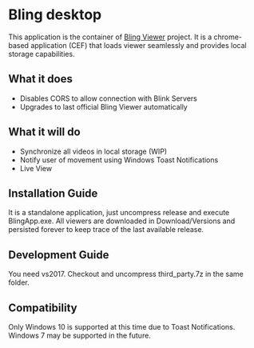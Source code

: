 # Bling desktop
This application is the container of [Bling Viewer](https://github.com/lurume84/bling-viewer) project. It is a chrome-based application (CEF) that loads viewer seamlessly and provides local storage capabilities.

## What it does

* Disables CORS to allow connection with Blink Servers
* Upgrades to last official Bling Viewer automatically

## What it will do

* Synchronize all videos in local storage (WIP)
* Notify user of movement using Windows Toast Notifications
* Live View

## Installation Guide
It is a standalone application, just uncompress release and execute BlingApp.exe. All viewers are downloaded in Download/Versions and persisted forever to keep trace of the last available release.

## Development Guide
You need vs2017. Checkout and uncompress third_party.7z in the same folder.

## Compatibility
Only Windows 10 is supported at this time due to Toast Notifications. Windows 7 may be supported in the future.
